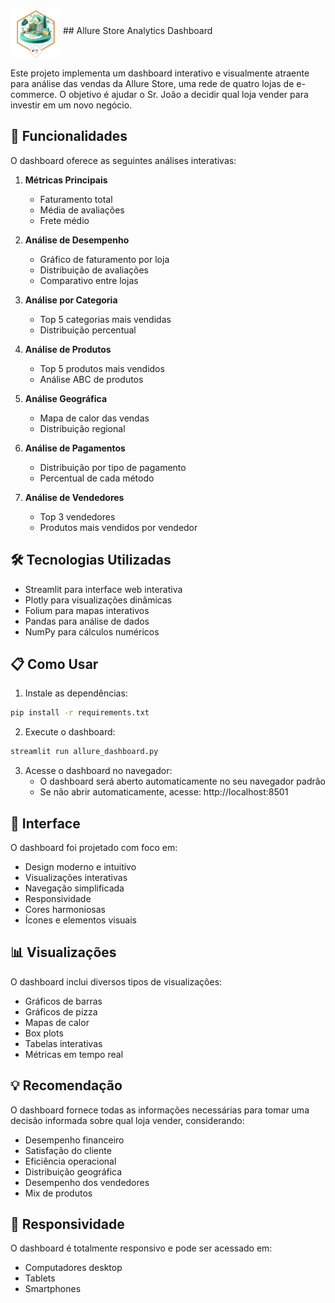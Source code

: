 <img src="ONE-Challenge-AllureStore.png" width=80 align="middle" alt="Logo"> ## Allure Store Analytics Dashboard

Este projeto implementa um dashboard interativo e visualmente atraente para análise das vendas da Allure Store, uma rede de quatro lojas de e-commerce. O objetivo é ajudar o Sr. João a decidir qual loja vender para investir em um novo negócio.

## 🚀 Funcionalidades

O dashboard oferece as seguintes análises interativas:

1. **Métricas Principais**
   - Faturamento total
   - Média de avaliações
   - Frete médio

2. **Análise de Desempenho**
   - Gráfico de faturamento por loja
   - Distribuição de avaliações
   - Comparativo entre lojas

3. **Análise por Categoria**
   - Top 5 categorias mais vendidas
   - Distribuição percentual

4. **Análise de Produtos**
   - Top 5 produtos mais vendidos
   - Análise ABC de produtos

5. **Análise Geográfica**
   - Mapa de calor das vendas
   - Distribuição regional

6. **Análise de Pagamentos**
   - Distribuição por tipo de pagamento
   - Percentual de cada método

7. **Análise de Vendedores**
   - Top 3 vendedores
   - Produtos mais vendidos por vendedor

## 🛠️ Tecnologias Utilizadas

- Streamlit para interface web interativa
- Plotly para visualizações dinâmicas
- Folium para mapas interativos
- Pandas para análise de dados
- NumPy para cálculos numéricos

## 📋 Como Usar

1. Instale as dependências:
```bash
pip install -r requirements.txt
```

2. Execute o dashboard:
```bash
streamlit run allure_dashboard.py
```

3. Acesse o dashboard no navegador:
   - O dashboard será aberto automaticamente no seu navegador padrão
   - Se não abrir automaticamente, acesse: http://localhost:8501

## 🎨 Interface

O dashboard foi projetado com foco em:
- Design moderno e intuitivo
- Visualizações interativas
- Navegação simplificada
- Responsividade
- Cores harmoniosas
- Ícones e elementos visuais

## 📊 Visualizações

O dashboard inclui diversos tipos de visualizações:
- Gráficos de barras
- Gráficos de pizza
- Mapas de calor
- Box plots
- Tabelas interativas
- Métricas em tempo real

## 💡 Recomendação

O dashboard fornece todas as informações necessárias para tomar uma decisão informada sobre qual loja vender, considerando:
- Desempenho financeiro
- Satisfação do cliente
- Eficiência operacional
- Distribuição geográfica
- Desempenho dos vendedores
- Mix de produtos

## 📱 Responsividade

O dashboard é totalmente responsivo e pode ser acessado em:
- Computadores desktop
- Tablets
- Smartphones 